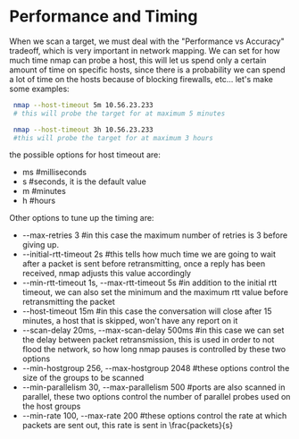 # Performance and Timing

When we scan a target, we must deal with the "Performance vs
Accuracy" tradeoff, which is very important in network mapping.
We can set for how much time nmap can probe a host, this will let
us spend only a certain amount of time on specific hosts, since
there is a probability we can spend a lot of time on the hosts
because of blocking firewalls, etc... let's make some examples:

```sh
 nmap --host-timeout 5m 10.56.23.233
 # this will probe the target for at maximum 5 minutes
```

```sh
 nmap --host-timeout 3h 10.56.23.233
 #this will probe the target for at maximum 3 hours
```

the possible options for host timeout are:
* ms #milliseconds
* s #seconds, it is the default value
* m #minutes
* h #hours

Other options to tune up the timing are:

* --max-retries 3 #in this case the maximum number of retries is 3
  before giving up.
* --initial-rtt-timeout 2s #this tells how much time we are going
  to wait after a packet is sent before retransmitting, once a
  reply has been received, nmap adjusts this value accordingly
* --min-rtt-timeout 1s, --max-rtt-timeout 5s #in addition to the
  initial rtt timeout, we can also set the minimum and the
  maximum rtt value before retransmitting the packet
* --host-timeout 15m #in this case the conversation will close
  after 15 minutes, a host that is skipped, won't have any report
  on it
* --scan-delay 20ms, --max-scan-delay 500ms #in this case we can
  set the delay between packet retransmission, this is used in
  order to not flood the network, so how long nmap pauses is
  controlled by these two options
* --min-hostgroup 256, --max-hostgroup 2048 #these options control
  the size of the groups to be scanned
* --min-parallelism 30, --max-parallelism 500 #ports are also
  scanned in parallel, these two options control the number of
  parallel probes used on the host groups
* --min-rate 100, --max-rate 200 #these options control the rate at
  which packets are sent out, this rate is sent in \frac{packets}{s}

